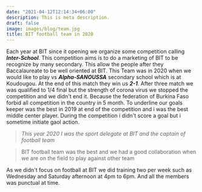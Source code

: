 ```yaml
---
date: "2021-04-12T12:14:34+06:00"
description: This is meta description.
draft: false
image: images/blog/team.jpg
title: BIT football team in 2020
---
```

 
Each year at BIT since it opening we organize some competition calling ***Inter-School***. This competition aims is to do a marketing of BIT to be recognize by many secondary. This allow the people after they Baccalaureate to be well oriented at BIT. This Team was in 2020 when we would like to play vs ***Alpha-SANOUSSA*** secondary school which is at Koudougou. At the end of this match they win us ***2-1***. After three match we was qualified to 1/4 final but the strength of corona virus we stopped the competition and we didn't end it. Because the federation of Burkina Faso forbid all competition in the country in 5 month.
To underline our goals keeper was the best in 2019 at end of the competition and i was the best middle center player.
During the competition i didn't score a goal but i sometime initiate gaol action.
> *This year 2020 I was the sport delegate at BIT and the captain of football team*

> BIT football team was the best and we had a good collaboration when we are on the field to play against other team

As we didn't focus on football at BIT we did training two per week such as Wednesday and Saturday afternoon at 4pm to 6pm. And all the members was punctual at time.